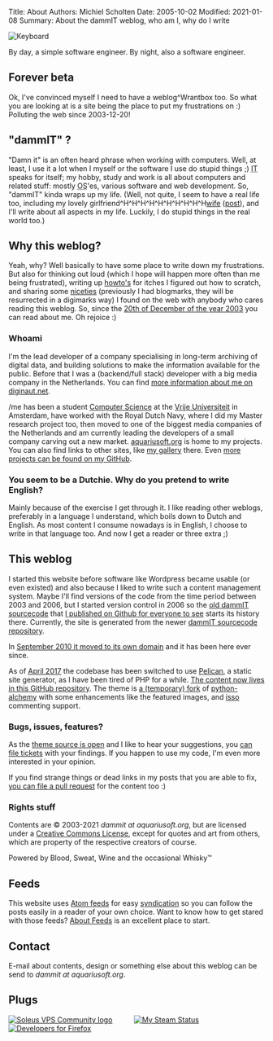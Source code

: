 Title: About
Authors: Michiel Scholten
Date: 2005-10-02
Modified: 2021-01-08
Summary: About the dammIT weblog, who am I, why do I write


![Keyboard](https://shuttereye.org/images/c4/c44361343913968c_2000-2000.jpg)


By day, a simple software engineer. By night, also a software engineer.

<h2>Forever beta</h2>
<p>Ok, I've convinced myself I need to have a weblog^Wrantbox too. So what you are looking at is a site being the place to put my frustrations on :) Polluting the web since 2003-12-20!</p>


<h2>"dammIT" ?</h2>
<p>"Damn it" is an often heard phrase when working with computers. Well, at least, I use it a lot when I myself or the software I use do stupid things ;) <acronym title="Information Technology">IT</acronym> speaks for itself; my hobby, study and work is all about computers and related stuff: mostly <acronym title="Operating System">OS</acronym>'es, various software and web development. So, "dammIT" kinda wraps up my life. (Well, not quite, I seem to have a real life too, including my lovely girlfriend^H^H^H^H^H^H^H^H^H^H<a href="http://inekemichiel.nl">wife</a> (<a href="{filename}../posts/20100703-we-are-married.md">post</a>), and I'll write about all aspects in my life. Luckily, I do stupid things in the real world too.)</p>


<h2>Why this weblog?</h2>
<p>Yeah, why? Well basically to have some place to write down my frustrations. But also for thinking out loud (which I hope will happen more often than me being frustrated), writing up <a href="/tag/howto.html">howto's</a> for itches I figured out how to scratch, and sharing some <a href="/tag/digimarks.html">niceties</a> (previously I had blogmarks, they will be resurrected in a digimarks way) I found on the web with anybody who cares reading this weblog. So, since the <a href="{filename}../posts/20031220-darn-trains.md">20th of December of the year 2003</a> you can read about me. Oh rejoice :)</p>

<h3>Whoami</h3>
<p>I'm the lead developer of a company specialising in long-term archiving of digital data, and building solutions to make the information available for the public. Before that I was a (backend/full stack) developer with a big media company in the Netherlands. You can find <a href="https://diginaut.net">more information about me on diginaut.net</a>.</p>

<p>/me has been a student <a href="http://www.cs.vu.nl/">Computer Science</a> at the <a href="http://www.vu.nl/">Vrije Universiteit</a> in Amsterdam, have worked with the Royal Dutch Navy, where I did my Master research project too, then moved to one of the biggest media companies of the Netherlands and am currently leading the developers of a small company carving out a new market. <a href="https://aquariusoft.org/">aquariusoft.org</a> is home to my projects. You can also find links to other sites, like <a href="https://shuttereye.org/">my gallery</a> there. Even <a href="https://github.com/aquatix">more projects can be found on my GitHub</a>.</p>

<h3>You seem to be a Dutchie. Why do you pretend to write English?</h3>
<p>Mainly because of the exercise I get through it. I like reading other weblogs, preferably in a language I understand, which boils down to Dutch and English. As most content I consume nowadays is in English, I choose to write in that language too. And now I get a reader or three extra ;)</p>


<h2>This weblog</h2>
<p>I started this website before software like Wordpress became usable (or even existed) and also because I liked to write such a content management system. Maybe I'll find versions of the code from the time period between 2003 and 2006, but I started version control in 2006 so the <a href="https://github.com/aquatix/dammit">old dammIT sourcecode</a> that <a href="https://github.com/aquatix/dammit/commit/348c185f40fac8988ffd5b9b20fc1106766bbe68">I published on Github for everyone to see</a> starts its history there. Currently, the site is generated from the newer <a href="https://github.com/aquatix/dammit.nl">dammIT sourcecode repository</a>.</p>

<p>In <a href="{filename}../posts/20100913-a-new-domain.md">September 2010 it moved to its own domain</a> and it has been here ever since.</p>

<p>As of <a href="{filename}../posts/moved-to-pelican.md">April 2017</a> the codebase has been switched to use <a href="http://docs.getpelican.com/">Pelican</a>, a static site generator, as I have been tired of PHP for a while. <a href="https://github.com/aquatix/dammit.nl">The content now lives in this GitHub repository</a>. The theme is <a href="https://github.com/aquatix/pelican-alchemy">a (temporary) fork</a> of <a href="https://github.com/nairobilug/pelican-alchemy">python-alchemy</a> with some enhancements like the featured images, and <a href="https://posativ.org/isso/">isso</a> commenting support.</p>

<h3>Bugs, issues, features?</h3>
<p>As the <a href="https://github.com/aquatix/pelican-alchemy">theme source is open</a> and I like to hear your suggestions, you <a href="https://github.com/aquatix/dammit.nl/issues">can file tickets</a> with your findings. If you happen to use my code, I'm even more interested in your opinion.</p>

<p>If you find strange things or dead links in my posts that you are able to fix, <a href="https://github.com/aquatix/dammit.nl">you can file a pull request</a> for the content too :)</p>


<h3>Rights stuff</h3>
<p>Contents are &copy; 2003-2021 <i>dammit at aquariusoft.org</i>, but are licensed under a <a href="https://creativecommons.org/licenses/by-nc-sa/2.0/">Creative Commons License</a>, except for quotes and art from others, which are property of the respective creators of course.</p>
<p>Powered by Blood, Sweat, Wine and the occasional Whisky&trade;</p>


<h2>Feeds</h2>
<p>This website uses <a href="https://en.wikipedia.org/wiki/Atom_(Web_standard)">Atom feeds</a> for easy <a href="https://en.wikipedia.org/wiki/History_of_web_syndication_technology">syndication</a> so you can follow the posts easily in a reader of your own choice. Want to know how to get stared with those feeds? <a href="https://aboutfeeds.com/">About Feeds</a> is an excellent place to start.


<h2>Contact</h2>
<p>E-mail about contents, design or something else about this weblog can be send to <i>dammit at aquariusoft.org</i>.</p>


<h2>Plugs</h2>

<div style="width: 49%; float: left">
    <a href="https://soleus.nu/"><img src="/images/content/soleus.png" alt="Soleus VPS Community logo" title="Soleus VPS Community" /></a>
    <br />
    <a title="Developers for Firefox"
       rel="nofollow"
       href="https://www.mozilla.org/firefox/this-browser-comes-highly-recommended/?utm_source=devs-for.firefox.com&utm_medium=referral&utm_campaign=devs-for-firefox&utm_content=Developers_For_Firefox_Light">
        <img style="border:0 none;"
           alt="Developers for Firefox"
           srcset="//code.cdn.mozilla.net/for-firefox/badges/assets/Developers_For_Firefox_Light.png,
                   //code.cdn.mozilla.net/for-firefox/badges/assets/Developers_For_Firefox_Light-2x.png 2x"
           src="//code.cdn.mozilla.net/for-firefox/badges/assets/Developers_For_Firefox_Light.png">
    </a>
</div>
<div style="width: 49%; float: left;">
    <a href="http://steamcommunity.com/id/aquariusoft"><img title="My Steam Profile and status" src="https://badges.steamprofile.com/profile/default/steam/76561198018623366.png" alt="My Steam Status" /></a>
</div>

<br style="clear: both;" />

